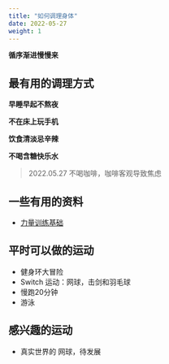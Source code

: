```yaml
---
title: "如何调理身体"
date: 2022-05-27
weight: 1
---
```


**循序渐进慢慢来**



## 最有用的调理方式

**早睡早起不熬夜**

**不在床上玩手机**

**饮食清淡忌辛辣**

**不喝含糖快乐水**



> 2022.05.27 不喝咖啡，咖啡客观导致焦虑

## 一些有用的资料

+ [力量训练基础](https://book.douban.com/subject/26863470/)



## 平时可以做的运动

+ 健身环大冒险
+ Switch 运动：网球，击剑和羽毛球
+ 慢跑20分钟
+ 游泳

## 感兴趣的运动

+ 真实世界的 网球，待发展
